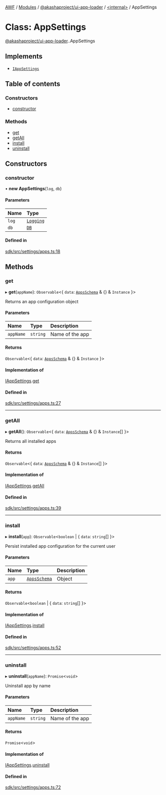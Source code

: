 [AWF](../README.md) / [Modules](../modules.md) / [@akashaproject/ui-app-loader](../modules/akashaproject_ui_app_loader.md) / [<internal\>](../modules/akashaproject_ui_app_loader._internal_.md) / AppSettings

# Class: AppSettings

[@akashaproject/ui-app-loader](../modules/akashaproject_ui_app_loader.md).[<internal>](../modules/akashaproject_ui_app_loader._internal_.md).AppSettings

## Implements

- [`IAppSettings`](../interfaces/akashaproject_ui_app_loader._internal_.IAppSettings.md)

## Table of contents

### Constructors

- [constructor](akashaproject_ui_app_loader._internal_.AppSettings.md#constructor)

### Methods

- [get](akashaproject_ui_app_loader._internal_.AppSettings.md#get)
- [getAll](akashaproject_ui_app_loader._internal_.AppSettings.md#getall)
- [install](akashaproject_ui_app_loader._internal_.AppSettings.md#install)
- [uninstall](akashaproject_ui_app_loader._internal_.AppSettings.md#uninstall)

## Constructors

### constructor

• **new AppSettings**(`log`, `db`)

#### Parameters

| Name | Type |
| :------ | :------ |
| `log` | [`Logging`](akashaproject_ui_app_loader._internal_.Logging.md) |
| `db` | [`DB`](akashaproject_ui_app_loader._internal_.DB.md) |

#### Defined in

[sdk/src/settings/apps.ts:18](https://github.com/AKASHAorg/akasha-world-framework/blob/d81a7246/sdk/src/settings/apps.ts#L18)

## Methods

### get

▸ **get**(`appName`): `Observable`<{ `data`: [`AppsSchema`](../interfaces/akashaproject_ui_app_loader._internal_.AppsSchema.md) & {} & `Instance`  }\>

Returns an app configuration object

#### Parameters

| Name | Type | Description |
| :------ | :------ | :------ |
| `appName` | `string` | Name of the app |

#### Returns

`Observable`<{ `data`: [`AppsSchema`](../interfaces/akashaproject_ui_app_loader._internal_.AppsSchema.md) & {} & `Instance`  }\>

#### Implementation of

[IAppSettings](../interfaces/akashaproject_ui_app_loader._internal_.IAppSettings.md).[get](../interfaces/akashaproject_ui_app_loader._internal_.IAppSettings.md#get)

#### Defined in

[sdk/src/settings/apps.ts:27](https://github.com/AKASHAorg/akasha-world-framework/blob/d81a7246/sdk/src/settings/apps.ts#L27)

___

### getAll

▸ **getAll**(): `Observable`<{ `data`: [`AppsSchema`](../interfaces/akashaproject_ui_app_loader._internal_.AppsSchema.md) & {} & `Instance`[]  }\>

Returns all installed apps

#### Returns

`Observable`<{ `data`: [`AppsSchema`](../interfaces/akashaproject_ui_app_loader._internal_.AppsSchema.md) & {} & `Instance`[]  }\>

#### Implementation of

[IAppSettings](../interfaces/akashaproject_ui_app_loader._internal_.IAppSettings.md).[getAll](../interfaces/akashaproject_ui_app_loader._internal_.IAppSettings.md#getall)

#### Defined in

[sdk/src/settings/apps.ts:39](https://github.com/AKASHAorg/akasha-world-framework/blob/d81a7246/sdk/src/settings/apps.ts#L39)

___

### install

▸ **install**(`app`): `Observable`<`boolean` \| { `data`: `string`[]  }\>

Persist installed app configuration for the current user

#### Parameters

| Name | Type | Description |
| :------ | :------ | :------ |
| `app` | [`AppsSchema`](../interfaces/akashaproject_ui_app_loader._internal_.AppsSchema.md) | Object |

#### Returns

`Observable`<`boolean` \| { `data`: `string`[]  }\>

#### Implementation of

[IAppSettings](../interfaces/akashaproject_ui_app_loader._internal_.IAppSettings.md).[install](../interfaces/akashaproject_ui_app_loader._internal_.IAppSettings.md#install)

#### Defined in

[sdk/src/settings/apps.ts:52](https://github.com/AKASHAorg/akasha-world-framework/blob/d81a7246/sdk/src/settings/apps.ts#L52)

___

### uninstall

▸ **uninstall**(`appName`): `Promise`<`void`\>

Uninstall app by name

#### Parameters

| Name | Type | Description |
| :------ | :------ | :------ |
| `appName` | `string` | Name of the app |

#### Returns

`Promise`<`void`\>

#### Implementation of

[IAppSettings](../interfaces/akashaproject_ui_app_loader._internal_.IAppSettings.md).[uninstall](../interfaces/akashaproject_ui_app_loader._internal_.IAppSettings.md#uninstall)

#### Defined in

[sdk/src/settings/apps.ts:72](https://github.com/AKASHAorg/akasha-world-framework/blob/d81a7246/sdk/src/settings/apps.ts#L72)

